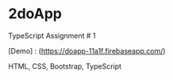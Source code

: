 # 2doApp
TypeScript Assignment # 1

[Demo] : (https://doapp-11a1f.firebaseapp.com/)

HTML, CSS, Bootstrap, TypeScript
